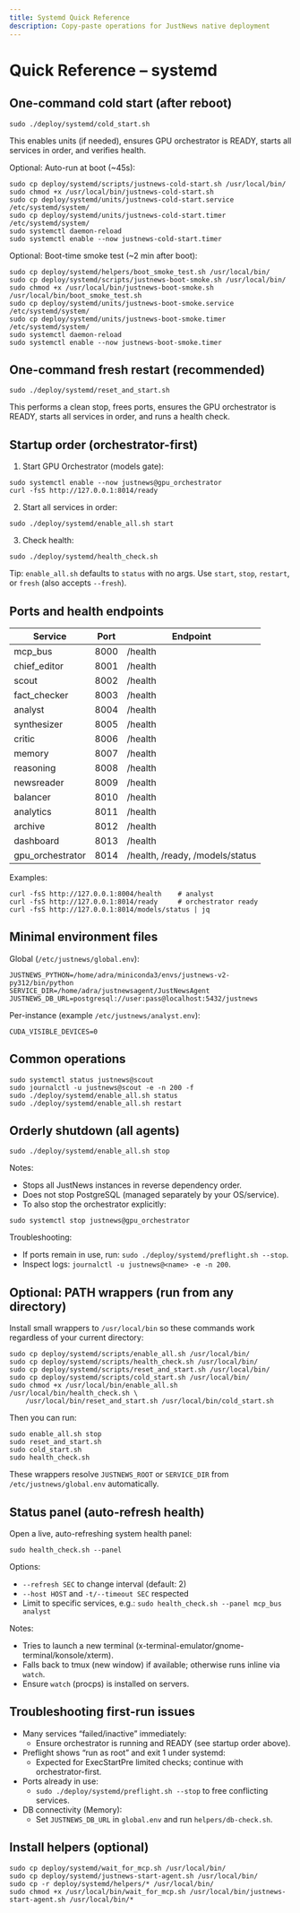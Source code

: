 ```yaml
---
title: Systemd Quick Reference
description: Copy-paste operations for JustNews native deployment
---
```


# Quick Reference – systemd

## One-command cold start (after reboot)

```
sudo ./deploy/systemd/cold_start.sh
```

This enables units (if needed), ensures GPU orchestrator is READY, starts all services in order, and verifies health.

Optional: Auto-run at boot (~45s):

```
sudo cp deploy/systemd/scripts/justnews-cold-start.sh /usr/local/bin/
sudo chmod +x /usr/local/bin/justnews-cold-start.sh
sudo cp deploy/systemd/units/justnews-cold-start.service /etc/systemd/system/
sudo cp deploy/systemd/units/justnews-cold-start.timer /etc/systemd/system/
sudo systemctl daemon-reload
sudo systemctl enable --now justnews-cold-start.timer
```

Optional: Boot-time smoke test (~2 min after boot):

```
sudo cp deploy/systemd/helpers/boot_smoke_test.sh /usr/local/bin/
sudo cp deploy/systemd/scripts/justnews-boot-smoke.sh /usr/local/bin/
sudo chmod +x /usr/local/bin/justnews-boot-smoke.sh /usr/local/bin/boot_smoke_test.sh
sudo cp deploy/systemd/units/justnews-boot-smoke.service /etc/systemd/system/
sudo cp deploy/systemd/units/justnews-boot-smoke.timer /etc/systemd/system/
sudo systemctl daemon-reload
sudo systemctl enable --now justnews-boot-smoke.timer
```

## One-command fresh restart (recommended)

```
sudo ./deploy/systemd/reset_and_start.sh
```

This performs a clean stop, frees ports, ensures the GPU orchestrator is READY, starts all services in order, and runs a health check.

## Startup order (orchestrator-first)

1) Start GPU Orchestrator (models gate):

```
sudo systemctl enable --now justnews@gpu_orchestrator
curl -fsS http://127.0.0.1:8014/ready
```

2) Start all services in order:

```
sudo ./deploy/systemd/enable_all.sh start
```

3) Check health:

```
sudo ./deploy/systemd/health_check.sh
```

Tip: `enable_all.sh` defaults to `status` with no args. Use `start`, `stop`, `restart`, or `fresh` (also accepts `--fresh`).

## Ports and health endpoints

| Service           | Port | Endpoint |
|-------------------|------|----------|
| mcp_bus           | 8000 | /health  |
| chief_editor      | 8001 | /health  |
| scout             | 8002 | /health  |
| fact_checker      | 8003 | /health  |
| analyst           | 8004 | /health  |
| synthesizer       | 8005 | /health  |
| critic            | 8006 | /health  |
| memory            | 8007 | /health  |
| reasoning         | 8008 | /health  |
| newsreader        | 8009 | /health  |
| balancer          | 8010 | /health  |
| analytics         | 8011 | /health  |
| archive           | 8012 | /health  |
| dashboard         | 8013 | /health  |
| gpu_orchestrator  | 8014 | /health, /ready, /models/status |

Examples:

```
curl -fsS http://127.0.0.1:8004/health    # analyst
curl -fsS http://127.0.0.1:8014/ready     # orchestrator ready
curl -fsS http://127.0.0.1:8014/models/status | jq
```

## Minimal environment files

Global (`/etc/justnews/global.env`):

```
JUSTNEWS_PYTHON=/home/adra/miniconda3/envs/justnews-v2-py312/bin/python
SERVICE_DIR=/home/adra/justnewsagent/JustNewsAgent
JUSTNEWS_DB_URL=postgresql://user:pass@localhost:5432/justnews
```

Per-instance (example `/etc/justnews/analyst.env`):

```
CUDA_VISIBLE_DEVICES=0
```

## Common operations

```
sudo systemctl status justnews@scout
sudo journalctl -u justnews@scout -e -n 200 -f
sudo ./deploy/systemd/enable_all.sh status
sudo ./deploy/systemd/enable_all.sh restart
```

## Orderly shutdown (all agents)

```
sudo ./deploy/systemd/enable_all.sh stop
```

Notes:
- Stops all JustNews instances in reverse dependency order.
- Does not stop PostgreSQL (managed separately by your OS/service).
- To also stop the orchestrator explicitly:

```
sudo systemctl stop justnews@gpu_orchestrator
```

Troubleshooting:
- If ports remain in use, run: `sudo ./deploy/systemd/preflight.sh --stop`.
- Inspect logs: `journalctl -u justnews@<name> -e -n 200`.

## Optional: PATH wrappers (run from any directory)

Install small wrappers to `/usr/local/bin` so these commands work regardless of your current directory:

```
sudo cp deploy/systemd/scripts/enable_all.sh /usr/local/bin/
sudo cp deploy/systemd/scripts/health_check.sh /usr/local/bin/
sudo cp deploy/systemd/scripts/reset_and_start.sh /usr/local/bin/
sudo cp deploy/systemd/scripts/cold_start.sh /usr/local/bin/
sudo chmod +x /usr/local/bin/enable_all.sh /usr/local/bin/health_check.sh \
	/usr/local/bin/reset_and_start.sh /usr/local/bin/cold_start.sh
```

Then you can run:

```
sudo enable_all.sh stop
sudo reset_and_start.sh
sudo cold_start.sh
sudo health_check.sh
```

These wrappers resolve `JUSTNEWS_ROOT` or `SERVICE_DIR` from `/etc/justnews/global.env` automatically.

## Status panel (auto-refresh health)

Open a live, auto-refreshing system health panel:

```
sudo health_check.sh --panel
```

Options:
- `--refresh SEC` to change interval (default: 2)
- `--host HOST` and `-t/--timeout SEC` respected
- Limit to specific services, e.g.: `sudo health_check.sh --panel mcp_bus analyst`

Notes:
- Tries to launch a new terminal (x-terminal-emulator/gnome-terminal/konsole/xterm).
- Falls back to tmux (new window) if available; otherwise runs inline via `watch`.
- Ensure `watch` (procps) is installed on servers.

## Troubleshooting first-run issues

- Many services “failed/inactive” immediately:
	- Ensure orchestrator is running and READY (see startup order above).
- Preflight shows “run as root” and exit 1 under systemd:
	- Expected for ExecStartPre limited checks; continue with orchestrator-first.
- Ports already in use:
	- `sudo ./deploy/systemd/preflight.sh --stop` to free conflicting services.
- DB connectivity (Memory):
	- Set `JUSTNEWS_DB_URL` in `global.env` and run `helpers/db-check.sh`.

## Install helpers (optional)

```
sudo cp deploy/systemd/wait_for_mcp.sh /usr/local/bin/
sudo cp deploy/systemd/justnews-start-agent.sh /usr/local/bin/
sudo cp -r deploy/systemd/helpers/* /usr/local/bin/
sudo chmod +x /usr/local/bin/wait_for_mcp.sh /usr/local/bin/justnews-start-agent.sh /usr/local/bin/*
```

